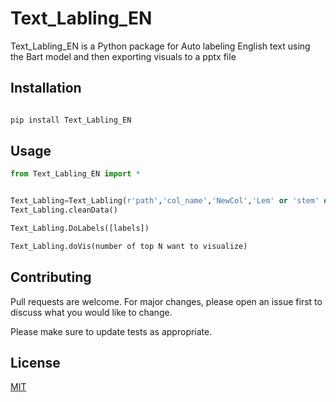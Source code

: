 # Text_Labling_EN

Text_Labling_EN is a Python package for Auto labeling English text using the Bart model and then exporting visuals to a pptx file

## Installation
```bash

pip install Text_Labling_EN
```

## Usage

```python
from Text_Labling_EN import *


Text_Labling=Text_Labling(r'path','col_name','NewCol','Lem' or 'stem' or 'None')
Text_Labling.cleanData()

Text_Labling.DoLabels([labels])

Text_Labling.doVis(number of top N want to visualize)

```

## Contributing
Pull requests are welcome. For major changes, please open an issue first to discuss what you would like to change.

Please make sure to update tests as appropriate.

## License
[MIT](https://choosealicense.com/licenses/mit/)


